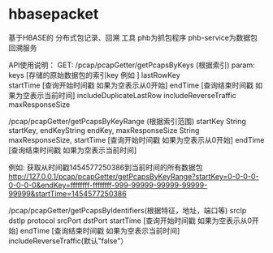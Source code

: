 # hbasepacket
基于HBASE的 分布式包记录、回溯 工具
phb为抓包程序
phb-service为数据包回溯服务


API使用说明：
GET:
/pcap/pcapGetter/getPcapsByKeys (根据索引)
	param:	
	    keys        [存储的原始数据包的索引key  例如 ]
		lastRowKey  
		startTime   [查询开始时间戳  如果为空表示从0开始]
		endTime     [查询结束时间戳  如果为空表示当前时间]
		includeDuplicateLastRow
		includeReverseTraffic
		maxResponseSize
	
/pcap/pcapGetter/getPcapsByKeyRange (根据索引范围)
		startKey String startKey,
		endKeyString endKey,
		maxResponseSize String maxResponseSize,
		startTime   [查询开始时间戳  如果为空表示从0开始]
		endTime     [查询结束时间戳  如果为空表示当前时间]

例如:
获取从时间戳1454577250386到当前时间的所有数据包
http://127.0.0.1/pcap/pcapGetter/getPcapsByKeyRange?startKey=0-0-0-0-0-0-0-0&endKey=ffffffff-ffffffff-999-99999-99999-99999-99999&startTime=1454577250386
		
	
/pcap/pcapGetter/getPcapsByIdentifiers(根据特征，地址，端口等)
		srcIp
		dstIp
		protocol
		srcPort
		dstPort
		startTime   [查询开始时间戳  如果为空表示从0开始]
		endTime     [查询结束时间戳  如果为空表示当前时间]	
		includeReverseTraffic(默认"false"）